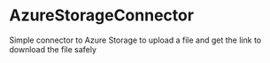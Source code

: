 # AzureStorageConnector
Simple connector to Azure Storage to upload a file and get the link to download the file safely
